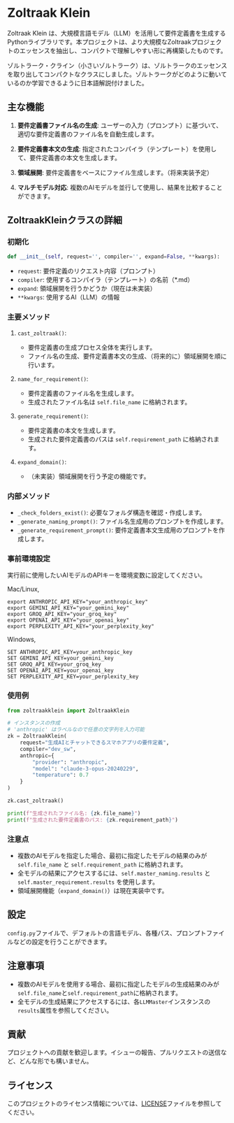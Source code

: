 # Zoltraak Klein

Zoltraak Klein は、大規模言語モデル（LLM）を活用して要件定義書を生成するPythonライブラリです。本プロジェクトは、より大規模なZoltraakプロジェクトのエッセンスを抽出し、コンパクトで理解しやすい形に再構築したものです。

ゾルトラーク・クライン（小さいゾルトラーク）は、ゾルトラークのエッセンスを取り出してコンパクトなクラスにしました。ゾルトラークがどのように動いているのか学習できるように日本語解説付けました。

## 主な機能

1. **要件定義書ファイル名の生成**: ユーザーの入力（プロンプト）に基づいて、適切な要件定義書のファイル名を自動生成します。

2. **要件定義書本文の生成**: 指定されたコンパイラ（テンプレート）を使用して、要件定義書の本文を生成します。

3. **領域展開**: 要件定義書をベースにファイル生成します。（将来実装予定）

4. **マルチモデル対応**: 複数のAIモデルを並行して使用し、結果を比較することができます。

## ZoltraakKleinクラスの詳細

### 初期化

```python
def __init__(self, request='', compiler='', expand=False, **kwargs):
```

- `request`: 要件定義のリクエスト内容（プロンプト）
- `compiler`: 使用するコンパイラ（テンプレート）の名前（*.md）
- `expand`: 領域展開を行うかどうか（現在は未実装）
- `**kwargs`: 使用するAI（LLM）の情報

### 主要メソッド

1. `cast_zoltraak()`: 
   - 要件定義書の生成プロセス全体を実行します。
   - ファイル名の生成、要件定義書本文の生成、（将来的に）領域展開を順に行います。

2. `name_for_requirement()`:
   - 要件定義書のファイル名を生成します。
   - 生成されたファイル名は `self.file_name` に格納されます。

3. `generate_requirement()`:
   - 要件定義書の本文を生成します。
   - 生成された要件定義書のパスは `self.requirement_path` に格納されます。

4. `expand_domain()`:
   - （未実装）領域展開を行う予定の機能です。

### 内部メソッド

- `_check_folders_exist()`: 必要なフォルダ構造を確認・作成します。
- `_generate_naming_prompt()`: ファイル名生成用のプロンプトを作成します。
- `_generate_requirement_prompt()`: 要件定義書本文生成用のプロンプトを作成します。

### 事前環境設定

実行前に使用したいAIモデルのAPIキーを環境変数に設定してください。

Mac/Linux,

```
export ANTHROPIC_API_KEY="your_anthropic_key"
export GEMINI_API_KEY="your_gemini_key"
export GROQ_API_KEY="your_groq_key"
export OPENAI_API_KEY="your_openai_key"
export PERPLEXITY_API_KEY="your_perplexity_key"
```

Windows,

```
SET ANTHROPIC_API_KEY=your_anthropic_key
SET GEMINI_API_KEY=your_gemini_key
SET GROQ_API_KEY=your_groq_key
SET OPENAI_API_KEY=your_openai_key
SET PERPLEXITY_API_KEY=your_perplexity_key
```

### 使用例

```python
from zoltraakklein import ZoltraakKlein

# インスタンスの作成
# 'anthropic' はラベルなので任意の文字列を入力可能
zk = ZoltraakKlein(
    request="生成AIとチャットできるスマホアプリの要件定義",
    compiler="dev_sw",
    anthropic={
        "provider": "anthropic",
        "model": "claude-3-opus-20240229",
        "temperature": 0.7
    }
)

zk.cast_zoltraak()

print(f"生成されたファイル名: {zk.file_name}")
print(f"生成された要件定義書のパス: {zk.requirement_path}")
```

### 注意点

- 複数のAIモデルを指定した場合、最初に指定したモデルの結果のみが `self.file_name` と `self.requirement_path` に格納されます。
- 全モデルの結果にアクセスするには、`self.master_naming.results` と `self.master_requirement.results` を使用します。
- 領域展開機能（`expand_domain()`）は現在実装中です。

## 設定

`config.py`ファイルで、デフォルトの言語モデル、各種パス、プロンプトファイルなどの設定を行うことができます。

## 注意事項

- 複数のAIモデルを使用する場合、最初に指定したモデルの生成結果のみが`self.file_name`と`self.requirement_path`に格納されます。
- 全モデルの生成結果にアクセスするには、各`LLMMaster`インスタンスの`results`属性を参照してください。

## 貢献

プロジェクトへの貢献を歓迎します。イシューの報告、プルリクエストの送信など、どんな形でも構いません。

## ライセンス

このプロジェクトのライセンス情報については、[LICENSE](LICENSE)ファイルを参照してください。
